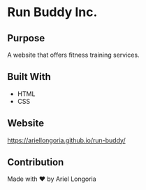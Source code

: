 # Run Buddy Inc.

## Purpose
A website that offers fitness training services.

## Built With
* HTML
* CSS

## Website
https://ariellongoria.github.io/run-buddy/

## Contribution
Made with ❤️ by Ariel Longoria
